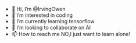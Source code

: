 - 👋 Hi, I’m @IrvingOwen
- 👀 I’m interested in coding
- 🌱 I’m currently learning tensorflow
- 💞️ I’m looking to collaborate on AI
- 📫 How to reach me NO,I just want to learn alone!

<!---
IrvingOwen/IrvingOwen is a ✨ special ✨ repository because its `README.md` (this file) appears on your GitHub profile.
You can click the Preview link to take a look at your changes.
--->
